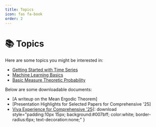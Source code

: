 ```yaml
---
title: Topics
icon: fas fa-book
order: 2
---
```


# 📚 Topics

Here are some topics you might be interested in:

- [Getting Started with Time Series](/topics/time-series/)
- [Machine Learning Basics](/topics/machine-learning/)
- [Basic Measure Theoretic Probability](/topics/probability/)

Below are some downloadable documents:

- [A writeup on the Mean Ergodic Theorem]
- [Presentation Highlights for Selected Papers for Comprehensive '25]
- [Viva Experience for Comprehensive '25]( /assets/files/viva_experience_2022_2025.docx ){: download style="padding:10px 15px; background:#007bff; color:white; border-radius:6px; text-decoration:none;" }

